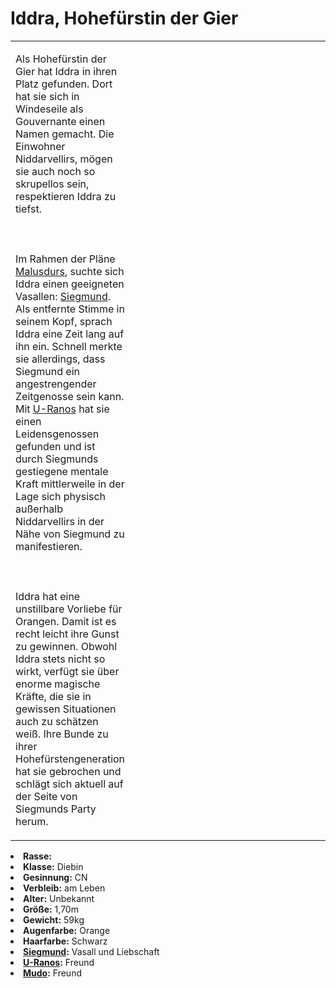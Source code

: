 # Iddra, Hohefürstin der Gier

<primary-label ref="npc"/>

<secondary-label ref="faergria"/>

<secondary-label ref="4"/>

<table>
<tr><td>
<p>
Als Hohefürstin der Gier hat Iddra in <a href="Banished-Peninsula.md" anchor="niddarvellir"></a> ihren Platz gefunden.
Dort hat sie sich in Windeseile als Gouvernante einen Namen gemacht. Die Einwohner Niddarvellirs, mögen sie auch noch
so skrupellos sein, respektieren Iddra zu tiefst.
<br></br><br></br>
Im Rahmen der Pläne <a href="Malusdur.md">Malusdurs</a>, suchte sich Iddra einen geeigneten Vasallen:
<a href="Siegmund.md">Siegmund</a>. Als entfernte Stimme in seinem Kopf, sprach Iddra eine Zeit lang auf ihn ein.
Schnell merkte sie allerdings, dass Siegmund ein angestrengender Zeitgenosse sein kann. Mit
<a href="U-Ranos.md">U-Ranos</a> hat sie einen Leidensgenossen gefunden und ist durch Siegmunds gestiegene mentale
Kraft mittlerweile in der Lage sich physisch außerhalb Niddarvellirs in der Nähe von Siegmund zu manifestieren.
<br></br><br></br>
Iddra hat eine unstillbare Vorliebe für Orangen. Damit ist es recht leicht ihre Gunst zu gewinnen. Obwohl Iddra stets
nicht so wirkt, verfügt sie über enorme magische Kräfte, die sie in gewissen Situationen auch zu schätzen weiß. Ihre
Bunde zu ihrer Hohefürstengeneration hat sie gebrochen und schlägt sich aktuell auf der Seite von Siegmunds Party herum.
</p>

</td><td width="300">
<!-- Edit here -->
<img src="iddra.png" alt="" />
</td></tr>
</table>

<procedure title="Allgemeine Informationen">
<list columns="3">
<li><b>Rasse:</b> <a href="Folks.md" anchor="d-monen"></a></li>
<li><b>Klasse:</b> Diebin</li>
<li><b>Gesinnung:</b> CN</li>
<li><b>Verbleib:</b> am Leben</li>
</list>
</procedure>

<procedure title="Aussehen">
<list columns="3">
<li><b>Alter:</b> Unbekannt</li>
<li><b>Größe:</b> 1,70m</li>
<li><b>Gewicht:</b> 59kg</li>
<li><b>Augenfarbe:</b> Orange</li>
<li><b>Haarfarbe:</b> Schwarz</li>
<!-- <li><b>Maße:</b> 86/75-68-88</li> -->
</list>
</procedure>

<procedure title="Beziehungen">
<list columns="3">
<li><b><a href="Siegmund.md">Siegmund</a>:</b> Vasall und Liebschaft</li>
<li><b><a href="U-Ranos.md">U-Ranos</a>:</b> Freund</li>
<li><b><a href="Mudo.md">Mudo</a>:</b> Freund</li>
</list>
</procedure>

<!--
## Notizen

- **Ziele:** 
- **Geheimnisse:** 
-->